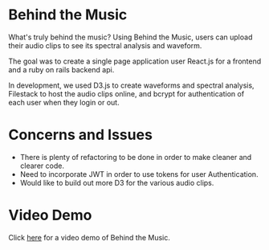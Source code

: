 # Behind the Music

What's truly behind the music? Using Behind the Music, users can upload their audio clips to see its spectral analysis and waveform.

The goal was to create a single page application user React.js for a frontend and a ruby on rails backend api. 

In development, we used D3.js to create waveforms and spectral analysis, Filestack to host the audio clips online, and bcrypt for authentication of each user when they login or out. 

# Concerns and Issues 
- There is plenty of refactoring to be done in order to make cleaner and clearer code.
- Need to incorporate JWT in order to use tokens for user Authentication.
- Would like to build out more D3 for the various audio clips.

# Video Demo
Click <a href="https://www.youtube.com/watch?v=O6GFSxxUyp4&feature=youtu.be" target="_blank">here</a> for a video demo of Behind the Music.
